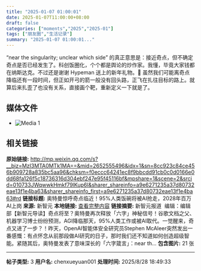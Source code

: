 ```yaml
---
title: "2025-01-07 01:00:01"
date: 2025-01-07T11:00:00+08:00
draft: false
categories: ["moments","2025","2025-01"]
tags: ["朋友圈","生活记录"]
summary: "2025-01-07 01:00:01..."
---
```


“near the singularity; unclear which side” 的真正意思是：接近奇点，但不确定奇点是否已经发生了。科创饭圈化，个个都是舆论的炒作家。我懂，毕竟大家钱都在纳斯达克。不过还是谢谢 Hypeman 送上的新年礼物。🎁 虽然我们可能离奇点降临还有一段时间，但正如开弓的箭一般没有回头路，正飞在扎往目标的路上。就算后来扎歪了也没有关系，直接画个靶，重新定义一下就是了。

## 媒体文件

- ![Media 1](/Moments/photos/2025-01-07/202501070100010.jpg)

## 相关链接

**原始链接:** http://mp.weixin.qq.com/s?__biz=MzI3MTA0MTk1MA==&mid=2652555496&idx=1&sn=8cc923c84ce456b909728a835bc5aa96&chksm=f0eccc64241ec8f9bbcdd91cb0c0d0166e0dd68fa126f5c18736316d304ebf247e95f45116bf&mpshare=1&scene=2&srcid=010733JWqwwkHmkf79lKup6l&sharer_shareinfo=a9e6271235a37d80732eae13f1e4ba63&sharer_shareinfo_first=a9e6271235a37d80732eae13f1e4ba63#rd
**链接标题:** 奥特曼惊呼奇点临近！95%人类饭碗将被AI抢走，2028年百万AI上岗
**来源:** 新智元
**本地链接:** [查看完整内容](/link_content/2025/01/2025-01-07-1/link_content/)
**链接摘要:** 新智元报道  编辑：编辑部【新智元导读】奇点将至？奥特曼再次释放「六字」神秘信号！谷歌文档之父、机器学习博士纷纷预测，AGI降临那天，95%人类工作或被AI取代。一觉醒来，奇点又进了一步？！昨天，OpenAI智能体安全研究员Stephen McAleer突然发出一番感慨：有点怀念从前那段做AI研究的日子，那时我们还不知道如何创造超级智能。紧随其后，奥特曼发表了意味深长的「六字箴言」：near th...
**包含图片:** 21 张

---

**帖子类型:** 3
**用户名:** chenxueyuan001
**处理时间:** 2025/8/28 18:49:33
